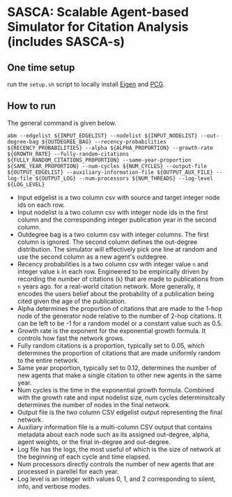 # SASCA: Scalable Agent-based Simulator for Citation Analysis (includes SASCA-s)

## One time setup
run the `setup.sh` script to locally install [Eigen](https://eigen.tuxfamily.org/index.php?title=Main_Page) and [PCG](https://www.pcg-random.org/).

## How to run
The general command is given below.
```console
abm --edgelist ${INPUT_EDGELIST} --nodelist ${INPUT_NODELIST} --out-degree-bag ${OUTDEGREE_BAG} --recency-probabilities ${RECENCY_PROBABILITIES} --alpha ${ALPHA_PROPORTION} --growth-rate ${GROWTH_RATE} --fully-random-citations ${FULLY_RANDOM_CITATIONS_PROPORTION} --same-year-proportion ${SAME_YEAR_PROPORTION} --num-cycles ${NUM_CYCLES} --output-file ${OUTPUT_EDGELIST} --auxiliary-information-file ${OUTPUT_AUX_FILE} --log-file ${OUTPUT_LOG} --num-processors ${NUM_THREADS} --log-level ${LOG_LEVEL}
```
- Input edgelist is a two column csv with source and target integer node ids on each row.
- Input nodelist is a two column csv with integer node ids in the first column and the corresponding integer publication year in the second column.
- Outdegree bag is a two column csv with integer columns. The first column is ignored. The second column defines the out-degree distribution. The simulator will effectively pick one line at random and use the second column as a new agent's outdegree.
- Recency probabilities is a two column csv with integer value `n` and integer value `k` in each row. Engineered to be empirically driven by recording the number of citations (`k`) that are made to publications from `n` years ago. for a real-world citation network. More generally, it encodes the users belief about the probability of a publication being cited given the age of the publication.
- Alpha determines the proportion of citations that are made to the 1-hop node of the generator node relative to the number of 2-hop citations. It can be left to be -1 for a random model or a constant value such as 0.5.
- Growth rate is the exponent for the exponential growth formula. It controls how fast the network grows.
- Fully random citations is a proportion, typically set to 0.05, which determines the proportion of citations that are made uniformly random to the entire network.
- Same year proportion, typically set to 0.12, determines the number of new agents that make a single citation to other new agents in the same year.
- Num cycles is the time in the exponential growth formula. Combined with the growth rate and input nodelist size, num cycles determinsitcally determines the number of nodes in the final network.
- Output file is the two column CSV edgelist output representing the final network.
- Auxiliary information file is a multi-column CSV output that contains metadata about each node such as its assigned out-degree, alpha, agent weights, or the final in-degree and out-degree.
- Log file has the logs, the most useful of which is the size of network at the beginning of each cycle and time elapsed.
- Num processors directly controls the number of new agents that are processed in parellel for each year.
- Log level is an integer with values 0, 1, and 2 corresponding to silent, info, and verbose modes.
